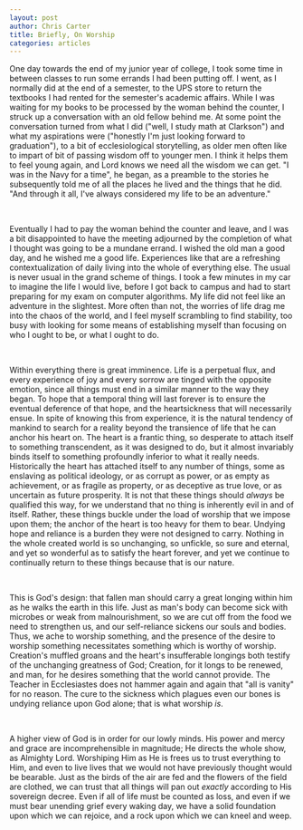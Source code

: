 ```yaml
---
layout: post
author: Chris Carter
title: Briefly, On Worship
categories: articles
---
```


One day towards the end of my junior year of college, I took some time in between classes to run some errands I had been putting off. I went, as I normally did at the end of a semester, to the UPS store to return the textbooks I had rented for the semester's academic affairs. While I was waiting for my books to be processed by the woman behind the counter, I struck up a conversation with an old fellow behind me. At some point the conversation turned from what I did ("well, I study math at Clarkson") and what my aspirations were ("honestly I'm just looking forward to graduation"), to a bit of ecclesiological storytelling, as older men often like to impart of bit of passing wisdom off to younger men. I think it helps them to feel young again, and Lord knows we need all the wisdom we can get. "I was in the Navy for a time", he began, as a preamble to the stories he subsequently told me of all the places he lived and the things that he did. "And through it all, I've always considered my life to be an adventure."

<br>

Eventually I had to pay the woman behind the counter and leave, and I was a bit disappointed to have the meeting adjourned by the completion of what I thought was going to be a mundane errand. I wished the old man a good day, and he wished me a good life. Experiences like that are a refreshing contextualization of daily living into the whole of everything else. The usual is never usual in the grand scheme of things. I took a few minutes in my car to imagine the life I would live, before I got back to campus and had to start preparing for my exam on computer algorithms. My life did not feel like an adventure in the slightest. More often than not, the worries of life drag me into the chaos of the world, and I feel myself scrambling to find stability, too busy with looking for some means of establishing myself than focusing on who I ought to be, or what I ought to do.

<br>

Within everything there is great imminence. Life is a perpetual flux, and every experience of joy and every sorrow are tinged with the opposite emotion, since all things must end in a similar manner to the way they began. To hope that a temporal thing will last forever is to ensure the eventual deference of that hope, and the heartsickness that will necessarily ensue. In spite of knowing this from experience, it is the natural tendency of mankind to search for a reality beyond the transience of life that he can anchor his heart on. The heart is a frantic thing, so desperate to attach itself to something transcendent, as it was designed to do, but it almost invariably binds itself to something profoundly inferior to what it really needs. Historically the heart has attached itself to any number of things, some as enslaving as political ideology, or as corrupt as power, or as empty as achievement, or as fragile as property, or as deceptive as true love, or as uncertain as future prosperity. It is not that these things should _always_ be qualified this way, for we understand that no thing is inherently evil in and of itself. Rather, these things buckle under the load of worship that we impose upon them; the anchor of the heart is too heavy for them to bear. Undying hope and reliance is a burden they were not designed to carry. Nothing in the whole created world is so unchanging, so unfickle, so sure and eternal, and yet so wonderful as to satisfy the heart forever, and yet we continue to continually return to these things because that is our nature.

<br>

This is God's design: that fallen man should carry a great longing within him as he walks the earth in this life. Just as man's body can become sick with microbes or weak from malnourishment, so we are cut off from the food we need to strengthen us, and our self-reliance sickens our souls and bodies. Thus, we ache to worship something, and the presence of the desire to worship something necessitates something which is worthy of worship. Creation's muffled groans and the heart's insufferable longings both testify of the unchanging greatness of God; Creation, for it longs to be renewed, and man, for he desires something that the world cannot provide. The Teacher in Ecclesiastes does not hammer again and again that "all is vanity" for no reason. The cure to the sickness which plagues even our bones is undying reliance upon God alone; that is what worship _is_.

<br>

A higher view of God is in order for our lowly minds. His power and mercy and grace are incomprehensible in magnitude; He directs the whole show, as Almighty Lord. Worshiping Him as He is frees us to trust everything to Him, and even to live lives that we would not have previously thought would be bearable. Just as the birds of the air are fed and the flowers of the field are clothed, we can trust that all things will pan out _exactly_ according to His sovereign decree. Even if all of life must be counted as loss, and even if we must bear unending grief every waking day, we have a solid foundation upon which we can rejoice, and a rock upon which we can kneel and weep.
